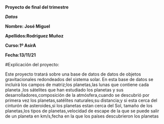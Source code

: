 
**Proyecto de final del trimestre**


***Datos***

**Nombre: José Miguel**

**Apellidos:Rodríguez Muñoz**

**Curso:1º AsirA**

**Fecha:13/11/21**

#Explicación del proyecto:


Este proyecto tratará sobre una base de datos de datos de objetos gravitacionales redondeados del sistema solar.
En esta base de datos se incluirá los campos de matriz;los planetas,las lunas que contiene cada planeta ,los sátelites que han estudiado los planetas y sus desarrolladores,composición de la atmósfera,cuando se descubrió por primera vez los planetas,satélites naturales;su distancia;y si esta cerca del cinturón de asteroides,si los planetas estan cerca del Sol, tamaño de los planetas,los tipos de planetas,velocidad de escape de la que se puede salir de un planeta en km/s,fecha en la que los países descubrieron los planetas